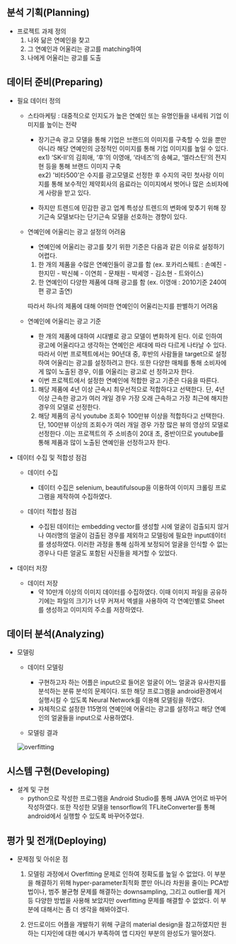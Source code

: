 ## 분석 기획(Planning)
 - 프로젝트 과제 정의 
   1) 나와 닮은 연예인을 찾고
   2) 그 연예인과 어울리는 광고를 matching하여 
   3) 나에게 어울리는 광고를 도출

## 데이터 준비(Preparing)
 - 필요 데이터 정의
    - 스타마케팅 : 대중적으로 인지도가 높은 연예인 또는 유명인들을 내세워 기업 이미지를 높이는 전략
        - 장기근속 광고 모델을 통해 기업은 브랜드의 이미지를 구축할 수 있을 뿐만 아니라 해당 연예인의 긍정적인 이미지를 통해 기업 이미지를 높일 수 있다.         
           ex1) ‘SK-II’의 김희애, ‘후’의 이영애, ‘라네즈’의 송혜교, ‘엘라스틴’의 전지현 등을 통해 브랜드 이미지 구축            
           ex2) '비타500'은 수지를 광고모델로 선정한 후 수지의 국민 첫사랑 이미지를 통해 보수적인 제약회사의 음료라는 이미지에서 벗어나 많은 소비자에게 사랑을 받고 있다. 
         
         - 하지만 트렌드에 민감한 광고 업계 특성상 트렌드의 변화에 맞추기 위해 장기근속 모델보다는 단기근속 모델을 선호하는 경향이 있다. 
    
    - 연예인에 어울리는 광고 설정의 어려움
        - 연예인에 어울리는 광고를 찾기 위한 기준은 다음과 같은 이유로 설정하기 어렵다. 
        1) 한 개의 제품을 수많은 연예인들이 광고를 함 
           (ex. 포카리스웨트 : 손예진 - 한지민 - 박신혜 - 이연희 - 문채원 - 박세영 - 김소현 - 트와이스)
        2) 한 연예인이 다양한 제품에 대해 광고를 함 
           (ex. 이영애 : 2010기준 240여편 광고 출연)    
           
         따라서 하나의 제품에 대해 어떠한 연예인이 어울리는지를 판별하기 어려움
          
     - 연예인에 어울리는 광고 기준
        - 한 개의 제품에 대하여 시대별로 광고 모델이 변화하게 된다. 이로 인하여 광고에 어울리다고 생각하는 연예인은 세대에 따라 다르게 나타날 수 있다.  
          따라서 이번 프로젝트에서는 90년대 중, 후반의 사람들을 target으로 설정하여 어울리는 광고를 설정하려고 한다. 또한 다양한 매체를 통해 소비자에게 많이 노출된 경우, 이를 어울리는 광고로 선           정하고자 한다.  
        - 이번 프로젝트에서 설정한 연예인에 적합한 광고 기준은 다음을 따른다. 
         1) 해당 제품에 4년 이상 근속시 최우선적으로 적합하다고 선택한다. 단, 4년 이상 근속한 광고가 여러 개일 경우 가장 오래 근속하고 가장 최근에 해지한 경우의 모델로 선정한다. 
         2) 해당 제품의 공식 youtube 조회수 100만뷰 이상을 적합하다고 선택한다. 단, 100만뷰 이상의 조회수가 여러 개일 경우 가장 많은 뷰의 영상의 모델로 선정한다 .이는 프로젝트의 주 소비층이            20대 초, 중반이므로 youtube를 통해 제품과 많이 노출된 연예인을 선정하고자 한다. 
         
 - 데이터 수집 및 적합성 점검
   - 데이터 수집
     - 데이터 수집은 selenium, beautifulsoup을 이용하여 이미지 크롤링 프로그램을 제작하여 수집하였다. 
     
   - 데이터 적합성 점검
     - 수집된 데이터는 embedding vector를 생성할 시에 얼굴이 검출되지 않거나 여러명의 얼굴이 검출된 경우를 제외하고 모델링에 필요한 input데이터를 생성하였다. 이러한 과정을 통해 심하게 보정되어 얼굴을 인식할 수 없는 경우나 다른 얼굴도 포함된 사진들을 제거할 수 있었다. 
     
 - 데이터 저장
   - 데이터 저장
     - 약 10만개 이상의 이미지 데이터를 수집하였다. 이때 이미지 파일을 공유하기에는 파일의 크기가 너무 커져서 엑셀을 사용하여 각 연예인별로 Sheet를 생성하고 이미지의 주소를 저장하였다.  
     
## 데이터 분석(Analyzing)
 - 모델링
   - 데이터 모델링 
      - 구현하고자 하는 어플은 input으로 들어온 얼굴이 어느 얼굴과 유사한지를 분석하는 분류 분석의 문제이다. 또한 해당 프로그램을 android환경에서 실행시킬 수 있도록 Neural Network를 이용해 모델링을 하였다. 
      - 자체적으로 설정한 115명의 연예인에 어울리는 광고를 설정하고 해당 연예인의 얼굴들을 input으로 사용하였다. 
      
    - 모델링 결과 
    
     ![overfitting](https://user-images.githubusercontent.com/38423925/95747233-0d8e6280-0cd3-11eb-991a-34ee060c48d8.PNG)
      
      
      
      
      
## 시스템 구현(Developing)
  - 설계 및 구현
    - python으로 작성한 프로그램을 Android Studio를 통해 JAVA 언어로 바꾸어 작성하였다. 또한 작성한 모델을 tensorflow의 TFLiteConverter를 통해 android에서 실행할 수 있도록 바꾸어주었다. 
    
    
## 평가 및 전개(Deploying)
 - 문제점 및 아쉬운 점
   1) 모델링 과정에서 Overfitting 문제로 인하여 정확도를 높일 수 없었다. 이 부분을 해결하기 위해 hyper-parameter최적화 뿐만 아니라 차원을 줄이는 PCA방법이나, 범주 불균형 문제를 해결하는 downsampling, 그리고 outlier를 제거등 다양한 방법을 사용해 보았지만 overfitting 문제를 해결할 수 없었다. 이 부분에 대해서는 좀 더 생각을 해봐야겠다. 
   
   2) 안드로이드 어플을 개발하기 위해 구글의 material design을 참고하였지만 원하는 디자인에 대한 예시가 부족하여 앱 디자인 부분의 완성도가 떨어졌다. 
